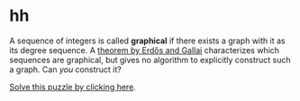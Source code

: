 # hh #

A sequence of integers is called **graphical** if there exists a graph with it as
its degree sequence. A [theorem by Erdős and
Gallai](http://en.wikipedia.org/wiki/Erd%C5%91s%E2%80%93Gallai_theorem)
characterizes which sequences are graphical, but gives no algorithm to
explicitly construct such a graph. Can _you_ construct it?

[Solve this puzzle by clicking here](http://jacquerie.github.io/hh).
